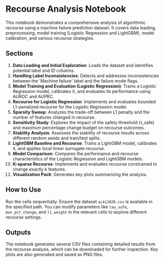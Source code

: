 # Recourse Analysis Notebook

This notebook demonstrates a comprehensive analysis of algorithmic recourse using a machine failure prediction dataset. It covers data loading, preprocessing, model training (Logistic Regression and LightGBM), model calibration, and various recourse strategies.

## Sections

1.  **Data Loading and Initial Exploration**: Loads the dataset and identifies potential label and ID columns.
2.  **Handling Label Inconsistencies**: Detects and addresses inconsistencies between the 'Machine failure' label and the failure mode flags.
3.  **Model Training and Evaluation (Logistic Regression)**: Trains a Logistic Regression model, calibrates it, and evaluates its performance using AUROC and AUPRC.
4.  **Recourse for Logistic Regression**: Implements and evaluates bounded L1-penalized recourse for the Logistic Regression model.
5.  **Sparsity Sweep**: Analyzes the trade-off between L1 penalty and the number of features changed in recourse.
6.  **Sensitivity Study**: Explores the impact of the safety threshold (τ_safe) and maximum percentage change budget on recourse outcomes.
7.  **Stability Analysis**: Assesses the stability of recourse results across different random seeds and train/test splits.
8.  **LightGBM Baseline and Recourse**: Trains a LightGBM model, calibrates it, and applies local linear surrogate recourse.
9.  **Model Comparison**: Compares the performance and recourse characteristics of the Logistic Regression and LightGBM models.
10. **K-sparse Recourse**: Implements and evaluates recourse constrained to change exactly *k* features.
11. **Visualization Pack**: Generates key plots summarizing the analysis.

## How to Use

Run the cells sequentially. Ensure the dataset `ai4i2020.csv` is available in the specified path. You can modify parameters like `tau_safe`, `max_pct_change`, and `l1_weight` in the relevant cells to explore different recourse settings.

## Outputs

The notebook generates several CSV files containing detailed results from the recourse analysis, which can be downloaded for further inspection. Key plots are also generated and saved as PNG files.
